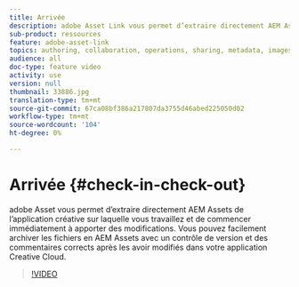 ```yaml
---
title: Arrivée
description: adobe Asset Link vous permet d’extraire directement AEM Assets de l’application créative sur laquelle vous travaillez et de commencer immédiatement à apporter des modifications. Vous pouvez facilement archiver les fichiers en AEM Assets avec un contrôle de version et des commentaires corrects après les avoir modifiés dans votre application Creative Cloud.
sub-product: ressources
feature: adobe-asset-link
topics: authoring, collaboration, operations, sharing, metadata, images, operations
audience: all
doc-type: feature video
activity: use
version: null
thumbnail: 33886.jpg
translation-type: tm+mt
source-git-commit: 67ca08bf386a217807da3755d46abed225050d02
workflow-type: tm+mt
source-wordcount: '104'
ht-degree: 0%

---
```



# Arrivée {#check-in-check-out}

adobe Asset vous permet d’extraire directement AEM Assets de l’application créative sur laquelle vous travaillez et de commencer immédiatement à apporter des modifications. Vous pouvez facilement archiver les fichiers en AEM Assets avec un contrôle de version et des commentaires corrects après les avoir modifiés dans votre application Creative Cloud.

>[!VIDEO](https://video.tv.adobe.com/v/33886/?quality=12)
